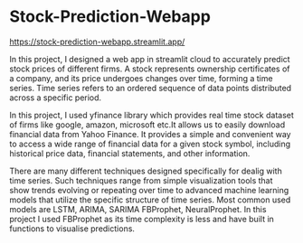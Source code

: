 # Stock-Prediction-Webapp
https://stock-prediction-webapp.streamlit.app/

In this project, I designed a web app in streamlit cloud to accurately predict stock prices of different firms. A stock represents ownership certificates of a company, and its price undergoes changes over time, forming a time series. Time series refers to an ordered sequence of data points distributed across a specific period.

In this project, I used yfinance library which provides real time stock dataset of firms like google, amazon, microsoft etc.It allows us to easily download financial data from Yahoo Finance. It provides a simple and convenient way to access a wide range of financial data for a given stock symbol, including historical price data, financial statements, and other information.

There are many different techniques designed specifically for dealig with time series. Such techniques range from simple visualization tools that show trends evolving or repeating over time to advanced machine learning models that utilize the specific structure of time series. Most common used models are LSTM, ARIMA, SARIMA FBProphet, NeuralProphet. In this project I used FBProphet as its time complexity is less and have built in functions to visualise predictions.

